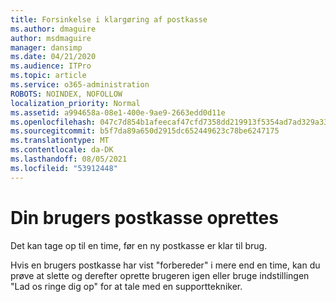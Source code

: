 ```yaml
---
title: Forsinkelse i klargøring af postkasse
ms.author: dmaguire
author: msdmaguire
manager: dansimp
ms.date: 04/21/2020
ms.audience: ITPro
ms.topic: article
ms.service: o365-administration
ROBOTS: NOINDEX, NOFOLLOW
localization_priority: Normal
ms.assetid: a994658a-08e1-400e-9ae9-2663edd0d11e
ms.openlocfilehash: 047c7d854b1afeecaf47cfd7358dd219913f5354ad7ad329a33a795c75da5d7f
ms.sourcegitcommit: b5f7da89a650d2915dc652449623c78be6247175
ms.translationtype: MT
ms.contentlocale: da-DK
ms.lasthandoff: 08/05/2021
ms.locfileid: "53912448"
---
```

# <a name="your-users-mailbox-is-being-created"></a>Din brugers postkasse oprettes

Det kan tage op til en time, før en ny postkasse er klar til brug.
  
Hvis en brugers postkasse har vist "forbereder" i mere end en time, kan du prøve at slette og derefter oprette brugeren igen eller bruge indstillingen "Lad os ringe dig op" for at tale med en supporttekniker.
  

